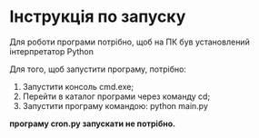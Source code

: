# Інструкція по запуску
Для роботи програми потрібно, щоб на ПК був установлений інтерпретатор Python

Для того, щоб запустити програму, потрібно:
1. Запустити консоль cmd.exe;
2. Перейти в каталог програми через команду cd;
3. Запустити програму командою: python main.py

**програму cron.py запускати не потрібно.**
